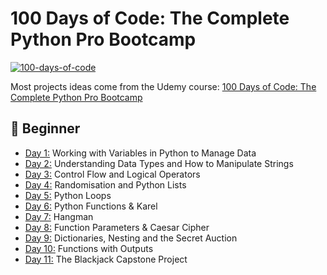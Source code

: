 100 Days of Code: The Complete Python Pro Bootcamp
==================================================

[![100-days-of-code](https://user-images.githubusercontent.com/98851253/155425637-9ac7250e-52a3-429a-a679-ac619f5ff6ea.gif)](https://user-images.githubusercontent.com/98851253/155425637-9ac7250e-52a3-429a-a679-ac619f5ff6ea.gif)

Most projects ideas come from the Udemy course: [100 Days of Code: The Complete Python Pro Bootcamp](https://www.udemy.com/course/100-days-of-code/)

[](https://github.com/phillipai/100-days-of-code-python#-beginner)🔰 Beginner
-----------------------------------------------------------------------------

-   [Day 1:](https://github.com/phillipai/100-days-of-code-python/tree/main/day01) Working with Variables in Python to Manage Data
-   [Day 2:](https://github.com/phillipai/100-days-of-code-python/tree/main/day02) Understanding Data Types and How to Manipulate Strings
-   [Day 3:](https://github.com/phillipai/100-days-of-code-python/tree/main/day03) Control Flow and Logical Operators
-   [Day 4:](https://github.com/phillipai/100-days-of-code-python/tree/main/day04) Randomisation and Python Lists
-   [Day 5:](https://github.com/phillipai/100-days-of-code-python/tree/main/day05) Python Loops
-   [Day 6:](https://github.com/phillipai/100-days-of-code-python/tree/main/day06) Python Functions & Karel
-   [Day 7:](https://github.com/phillipai/100-days-of-code-python/tree/main/day07) Hangman
-   [Day 8:](https://github.com/phillipai/100-days-of-code-python/tree/main/day08) Function Parameters & Caesar Cipher
-   [Day 9:](https://github.com/phillipai/100-days-of-code-python/tree/main/day09) Dictionaries, Nesting and the Secret Auction
-   [Day 10:](https://github.com/phillipai/100-days-of-code-python/tree/main/day10) Functions with Outputs
-   [Day 11:](https://github.com/phillipai/100-days-of-code-python/tree/main/day11) The Blackjack Capstone Project
<!---
-   [Day 12:](https://github.com/phillipai/100-days-of-code-python/tree/main/day12) Scope & Number Guessing Game
-   [Day 13:](https://github.com/phillipai/100-days-of-code-python/tree/main/day13) Debugging: How to Find and Fix Errors in your Code
-   [Day 14:](https://github.com/phillipai/100-days-of-code-python/tree/main/day14) Higher Lower Game Project

[](https://github.com/phillipai/100-days-of-code-python#-intermediate)📚 Intermediate
-------------------------------------------------------------------------------------

-   [Day 15:](https://github.com/phillipai/100-days-of-code-python/tree/main/day15) Local Development Environment Setup & the Coffee Machine
-   [Day 16:](https://github.com/phillipai/100-days-of-code-python/tree/main/day16) Object Oriented Programming (OOP)
-   [Day 17:](https://github.com/phillipai/100-days-of-code-python/tree/main/day17) The Quiz Project & The Benefits of OOP
-   [Day 18:](https://github.com/phillipai/100-days-of-code-python/tree/main/day18) Turtle & the Graphical User Interface (GUI)
-   [Day 19:](https://github.com/phillipai/100-days-of-code-python/tree/main/day19) Instances, State and Higher Order Functions
-   [Day 20:](https://github.com/phillipai/100-days-of-code-python/tree/main/day20) Build the Snake Game Part 1: Animation & Coordinates
-   [Day 21:](https://github.com/phillipai/100-days-of-code-python/tree/main/day21) Build the Snake Game Part 2: Inheritance & List Slicing
-   [Day 22:](https://github.com/phillipai/100-days-of-code-python/tree/main/day22) Build Pong: The Famous Arcade Game
-   [Day 23:](https://github.com/phillipai/100-days-of-code-python/tree/main/day23) The Turtle Crossing Capstone Project
-   [Day 24:](https://github.com/phillipai/100-days-of-code-python/tree/main/day24) Files, Directories and Paths
-   [Day 25:](https://github.com/phillipai/100-days-of-code-python/tree/main/day25) Working with CSV Data and the Pandas Library
-   [Day 26:](https://github.com/phillipai/100-days-of-code-python/tree/main/day26) List Comprehension and the Nato Alphabet
-   [Day 27:](https://github.com/phillipai/100-days-of-code-python/tree/main/day27) Tkinter, *args, **kwargs and Creating GUI Programs
-   [Day 28:](https://github.com/phillipai/100-days-of-code-python/tree/main/day28) Tkinter, Dynamic Typing and the Pomodoro GUI Application
-   [Day 29:](https://github.com/phillipai/100-days-of-code-python/tree/main/day29) Building a Password Manager GUI App with Tkinter
-   [Day 30:](https://github.com/phillipai/100-days-of-code-python/tree/main/day30) Errors, Exceptions and JSON Data: Improving the Password Manager
-   [Day 31:](https://github.com/phillipai/100-days-of-code-python/tree/main/day31) Flash Card App Capstone Project

[](https://github.com/phillipai/100-days-of-code-python#-intermediate-1)👨‍💻 Intermediate+
-------------------------------------------------------------------------------------------

-   [Day 32:](https://github.com/phillipai/100-days-of-code-python/tree/main/day32) Send Email (smtplib) & Manage Dates (datetime) - Automated Birthday Wisher
-   [Day 33:](https://github.com/phillipai/100-days-of-code-python/tree/main/day33) API Endpoints & API Parameters - ISS Overhead Notifier
-   [Day 34:](https://github.com/phillipai/100-days-of-code-python/tree/main/day34) API Practice - Creating a GUI Quiz App
-   [Day 35:](https://github.com/phillipai/100-days-of-code-python/tree/main/day35) Keys, Authentication & Environment Variables - Telegram Rain Notifier
-   [Day 36:](https://github.com/phillipai/100-days-of-code-python/tree/main/day36) Stock Trading News Alert Project
-   [Day 37:](https://github.com/phillipai/100-days-of-code-python/tree/main/day37) Habit Tracking Project: API Post Requests & Headers
-   [Day 38:](https://github.com/phillipai/100-days-of-code-python/tree/main/day38) Workout Tracking Using Google Sheets
-   [Day 39:](https://github.com/phillipai/100-days-of-code-python/tree/main/day39) Capstone Part 1: Flight Deal Finder
-   [Day 40:](https://github.com/phillipai/100-days-of-code-python/tree/main/day40) Capstone Part 2: Flight Club
-   [Day 41:](https://github.com/phillipai/100-days-of-code-python/tree/main/day41) Introduction to HTML
-   [Day 42:](https://github.com/phillipai/100-days-of-code-python/tree/main/day42) Intermediate HTML
-   [Day 43:](https://github.com/phillipai/100-days-of-code-python/tree/main/day43) Introduction to CSS
-   [Day 44:](https://github.com/phillipai/100-days-of-code-python/tree/main/day44) Intermediate CSS
-   [Day 45:](https://github.com/phillipai/100-days-of-code-python/tree/main/day45) Web Scraping with Beautiful Soup
-   [Day 46:](https://github.com/phillipai/100-days-of-code-python/tree/main/day46) Create a Spotify Playlist Using The Musical Time Machine
-   [Day 47:](https://github.com/phillipai/100-days-of-code-python/tree/main/day47) Create an Automated Amazon Price Tracker
-   [Day 48:](https://github.com/phillipai/100-days-of-code-python/tree/main/day48) Selenium Webdriver Browser and Game Playing Bot
-   [Day 49:](https://github.com/phillipai/100-days-of-code-python/tree/main/day49) Automating Job Applications on LinkedIn
-   [Day 50:](https://github.com/phillipai/100-days-of-code-python/tree/main/day50) Auto Tinder Swiping Bot
-   [Day 51:](https://github.com/phillipai/100-days-of-code-python/tree/main/day51) Internet Speed Twitter Complaint Bot
-   [Day 52:](https://github.com/phillipai/100-days-of-code-python/tree/main/day52) Instagram Follower Bot
-   [Day 53:](https://github.com/phillipai/100-days-of-code-python/tree/main/day53) Web Scraping Capstone - Data Entry Job Automation
-   [Day 54:](https://github.com/phillipai/100-days-of-code-python/tree/main/day54) Introduction to Web Development with Flask
-   [Day 55:](https://github.com/phillipai/100-days-of-code-python/tree/main/day55) HTML & URL Parsing in Flask and the Higher Lower Game
-   [Day 56:](https://github.com/phillipai/100-days-of-code-python/tree/main/day56) Rendering HTML/Static Files and Using Website Templates
-   [Day 57:](https://github.com/phillipai/100-days-of-code-python/tree/main/day57) Templating with Jinja in Flask Applications
-   [Day 58:](https://github.com/phillipai/100-days-of-code-python/tree/main/day58) Web Foundation Boostrap

[](https://github.com/phillipai/100-days-of-code-python#-advanced)🏆 Advanced
-----------------------------------------------------------------------------

-   [Day 59:](https://github.com/phillipai/100-days-of-code-python/tree/main/day59) Blog Capstone Project Part 2 - Adding Styling
-   [Day 60:](https://github.com/phillipai/100-days-of-code-python/tree/main/day60) Make POST Requests with Flask and HTML Forms
-   [Day 61:](https://github.com/phillipai/100-days-of-code-python/tree/main/day61) Building Advanced Forms with Flask-WTForms
-   [Day 62:](https://github.com/phillipai/100-days-of-code-python/tree/main/day62) Flask, WTForms, Bootstrap, and CSV - Coffee & Wifi Project
-   [Day 63:](https://github.com/phillipai/100-days-of-code-python/tree/main/day63) Databases and with SQLite and SQLAlchemy
-   [Day 64:](https://github.com/phillipai/100-days-of-code-python/tree/main/day64) My Top 10 Movies Website
-   [Day 65:](https://github.com/phillipai/100-days-of-code-python/tree/main/day65) How to Create a Website That People Will Love
-   [Day 66:](https://github.com/phillipai/100-days-of-code-python/tree/main/day66) Building Your Own API with RESTful Routing
-   [Day 67:](https://github.com/phillipai/100-days-of-code-python/tree/main/day67) Blog Capstone Project Part 3 - RESTful Routing
-   [Day 68:](https://github.com/phillipai/100-days-of-code-python/tree/main/day68) Authentication with Flask
-   [Day 69:](https://github.com/phillipai/100-days-of-code-python/tree/main/day69) Blog Capstone Project Part 4 - Adding Users
-   [Day 70:](https://github.com/phillipai/100-days-of-code-python/tree/main/day70) Deploying Your Web Application with Heroku
-   [Day 71:](https://github.com/phillipai/100-days-of-code-python/tree/main/day71) Data Exploration with Pandas: College Major vs. Your Salary
-   [Day 72:](https://github.com/phillipai/100-days-of-code-python/tree/main/day72) Data Visualisation with Matplotlib: Programming Languages
-   [Day 73:](https://github.com/phillipai/100-days-of-code-python/tree/main/day73) Aggregate & Marge Data with Pandas: Analyse the Lego Dataset
-   [Day 74:](https://github.com/phillipai/100-days-of-code-python/tree/main/day74) Google Trends Data: Resampling and Visualising Time Series
-   [Day 75:](https://github.com/phillipai/100-days-of-code-python/tree/main/day75) Beautiful Plotly Charts & Analysing the Android App Store
-   [Day 76:](https://github.com/phillipai/100-days-of-code-python/tree/main/day76) Computation with NumPy and N-Dimensional Arrays
-   [Day 77:](https://github.com/phillipai/100-days-of-code-python/tree/main/day77) Linear Regression and Data Visualisation with Seaborn
-   [Day 78:](https://github.com/phillipai/100-days-of-code-python/tree/main/day78) Analysing the Nobel Prize with Plotly, Matplotlib & Seaborn
-   [Day 79:](https://github.com/phillipai/100-days-of-code-python/tree/main/day79) The Tragic Discovery of Handwashing: t-Tests & Distributions
-   [Day 80:](https://github.com/phillipai/100-days-of-code-python/tree/main/day80) Capstone Project - Predict House Prices

[](https://github.com/phillipai/100-days-of-code-python#-professional-portfolio-projects)⚔ Professional Portfolio Projects
--------------------------------------------------------------------------------------------------------------------------

-   [Day 81:](https://github.com/phillipai/100-days-of-code-python/tree/main/day81) Text to Morse Code Converter
-   [Day 82:](https://github.com/phillipai/100-days-of-code-python/tree/main/day82) Portfolio Website
-   [Day 83:](https://github.com/phillipai/100-days-of-code-python/tree/main/day83) Tic Tac Toe
-   [Day 84:](https://github.com/phillipai/100-days-of-code-python/tree/main/day84) Image Watermarking Desktop App
-   [Day 85:](https://github.com/phillipai/100-days-of-code-python/tree/main/day85) Typing Speed Test App
-   [Day 86:](https://github.com/phillipai/100-days-of-code-python/tree/main/day86) Breakout: The Famous Arcade Game
-   [Day 87:](https://github.com/phillipai/100-days-of-code-python/tree/main/day87) Cafe and Wifi Website
-   [Day 88:](https://github.com/phillipai/100-days-of-code-python/tree/main/day88) To Do Agenda App
-   [Day 89:](https://github.com/phillipai/100-days-of-code-python/tree/main/day89) Disappearing Text Writing App
-   [Day 90:](https://github.com/phillipai/100-days-of-code-python/tree/main/day90) Convert PDF to Audiobook
-   [Day 91:](https://github.com/phillipai/100-days-of-code-python/tree/main/day91) Image to Color List
-   [Day 92:](https://github.com/phillipai/100-days-of-code-python/tree/main/day92) Amazon Canada Web Scraper
-   [Day 93:](https://github.com/phillipai/100-days-of-code-python/tree/main/day93) Google Dinosaur Game Bot
-   [Day 94:](https://github.com/phillipai/100-days-of-code-python/tree/main/day94) Space Invaders
-   [Day 95:](https://github.com/phillipai/100-days-of-code-python/tree/main/day95) Custom API
-   [Day 96:](https://github.com/phillipai/100-days-of-code-python/tree/main/day96) An Online Shop
-   [Day 97:](https://github.com/phillipai/100-days-of-code-python/tree/main/day97) Percentage Calculator
-   [Day 98:](https://github.com/phillipai/100-days-of-code-python/tree/main/day98) Analyzing and Visualizing the Space Race
-   [Day 99:](https://github.com/phillipai/100-days-of-code-python/tree/main/day99) Analyzing Deaths Involving Police in the United States
-   [Day 100:](https://github.com/phillipai/100-days-of-code-python/tree/main/day100) Predicting Earnings using Multivariable Regression

[](https://github.com/phillipai/100-days-of-code-python#-tools-and-technologies-covered)⚙ Tools and Technologies Covered
------------------------------------------------------------------------------------------------------------------------

-   Python 3
-   PyCharm, Jupyter Notebook, Google Colab
-   Python Scripting and Automation
-   Python Game Development
-   Web Scraping
-   Beautiful Soup
-   Selenium Web Driver
-   Request
-   WTForms
-   Data Science
-   Pandas
-   NumPy
-   Matplotlib
-   Plotly
-   Scikit learn
-   Seaborn
-   Turtle
-   Python GUI Desktop App Development
-   Tkinter
-   Front-End Web Development
-   HTML 5
-   CSS 3
-   Bootstrap 4
-   Bash Command Line
-   Git, GitHub and Version Control
-   Backend Web Development
-   Flask
-   REST
-   APIs
-   Databases
-   SQL
-   SQLite
-   PostgreSQL
-   Authentication
-   Web Design
-   Deployment with GitHub Pages, Heroku and GUnicorn


[![gif](https://camo.githubusercontent.com/ed4e8d44646329460556733f9d9ebd6c831b9d7df924ddd01d205661e9f34b7b/68747470733a2f2f6d656469612e67697068792e636f6d2f6d656469612f6b5056546269544f52496f70792f67697068792e676966)](https://camo.githubusercontent.com/ed4e8d44646329460556733f9d9ebd6c831b9d7df924ddd01d205661e9f34b7b/68747470733a2f2f6d656469612e67697068792e636f6d2f6d656469612f6b5056546269544f52496f70792f67697068792e676966)

[](https://github.com/lenargasimov/100-days-of-python#100-days-of-python----------------)100 Days of Python 🐍 [![Tweet](https://camo.githubusercontent.com/90bc908826728c0e4261acfff5619fd732c7be2b2a00624fce6363c9a3623c90/68747470733a2f2f696d672e736869656c64732e696f2f747769747465722f75726c2f687474702f736869656c64732e696f2e7376673f7374796c653d736f6369616c)](https://twitter.com/intent/tweet?&url=https://github.com/lenargasimov/100-days-of-python&via=lenargasimov&hashtags=html,css,bootstrap,js,python,flask,100daysofcode,developers)
=====================================================================================================================================================================================================================================================================================================================================================================================================================================================================================================================================================

[![GitHub last commit](https://camo.githubusercontent.com/4fc9f1ba4d0f2313f765dd4186874c6242972f39a3485bbaefcd830c3902e7dd/68747470733a2f2f696d672e736869656c64732e696f2f6769746875622f6c6173742d636f6d6d69742f6c656e6172676173696d6f762f3130302d646179732d6f662d707974686f6e3f7374796c653d706c6173746963)](https://camo.githubusercontent.com/4fc9f1ba4d0f2313f765dd4186874c6242972f39a3485bbaefcd830c3902e7dd/68747470733a2f2f696d672e736869656c64732e696f2f6769746875622f6c6173742d636f6d6d69742f6c656e6172676173696d6f762f3130302d646179732d6f662d707974686f6e3f7374796c653d706c6173746963) [![](https://camo.githubusercontent.com/644cd82a2156221fa08bc5796861ddd72487dc82321724b1cd7ebb7676752cce/68747470733a2f2f696d672e736869656c64732e696f2f6769746875622f666f726b732f6c656e6172676173696d6f762f3130302d646179732d6f662d707974686f6e2e737667)](https://camo.githubusercontent.com/644cd82a2156221fa08bc5796861ddd72487dc82321724b1cd7ebb7676752cce/68747470733a2f2f696d672e736869656c64732e696f2f6769746875622f666f726b732f6c656e6172676173696d6f762f3130302d646179732d6f662d707974686f6e2e737667) [![](https://camo.githubusercontent.com/6a075d4aed583591c69f29c8caf12bc0abc9664e488d51307b1b2925d49e0eed/68747470733a2f2f696d672e736869656c64732e696f2f6769746875622f73746172732f6c656e6172676173696d6f762f3130302d646179732d6f662d707974686f6e2e737667)](https://camo.githubusercontent.com/6a075d4aed583591c69f29c8caf12bc0abc9664e488d51307b1b2925d49e0eed/68747470733a2f2f696d672e736869656c64732e696f2f6769746875622f73746172732f6c656e6172676173696d6f762f3130302d646179732d6f662d707974686f6e2e737667)

I'm completed in "100 Days of Code - The Complete Python Pro Bootcamp for 2021" course from Udemy. Since my goal is to master Python, I chose to take this course in the hope it would provide more structure and better guidance than I was getting while "self-learning". While taking part in this course, I have been taking notes and what-not and attempting all of the course projects to the best of my abilities. I'll be using this repo as a way for myself to access them as, if and when I need them. 100 projects in 100 days. All the personal projects for Great professor and great course, really recommend it: [100 Days of Code - The Complete Python Pro Bootcamp for 2021](https://www.udemy.com/course/100-days-of-code).

[![wallpaper](https://github.com/lenargasimov/100-days-of-python/raw/main/wallpaper.png)](https://github.com/lenargasimov/100-days-of-python/blob/main/wallpaper.png)
-->
